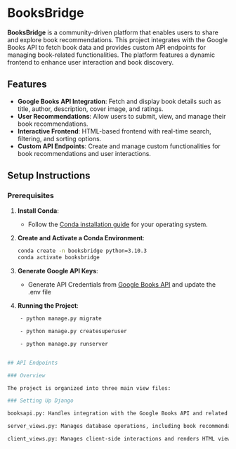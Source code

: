 # BooksBridge

**BooksBridge** is a community-driven platform that enables users to share and explore book recommendations. This project integrates with the Google Books API to fetch book data and provides custom API endpoints for managing book-related functionalities. The platform features a dynamic frontend to enhance user interaction and book discovery.

## Features

- **Google Books API Integration**: Fetch and display book details such as title, author, description, cover image, and ratings.
- **User Recommendations**: Allow users to submit, view, and manage their book recommendations.
- **Interactive Frontend**: HTML-based frontend with real-time search, filtering, and sorting options.
- **Custom API Endpoints**: Create and manage custom functionalities for book recommendations and user interactions.

## Setup Instructions

### Prerequisites

1. **Install Conda**:
   - Follow the [Conda installation guide](https://docs.conda.io/projects/conda/en/latest/user-guide/install/index.html) for your operating system.

2. **Create and Activate a Conda Environment**:
   ```bash
   conda create -n booksbridge python=3.10.3
   conda activate booksbridge

3. **Generate Google API Keys**:
   - Generate API Credentials from [Google Books API](https://developers.google.com/books/docs/v1/using) and update the .env file

4. **Running the Project**:
```bash
    - python manage.py migrate

    - python manage.py createsuperuser

    - python manage.py runserver


## API Endpoints

### Overview

The project is organized into three main view files:

### Setting Up Django

booksapi.py: Handles integration with the Google Books API and related book functionalities.

server_views.py: Manages database operations, including book recommendations and user interactions.

client_views.py: Manages client-side interactions and renders HTML views for book recommendations.
